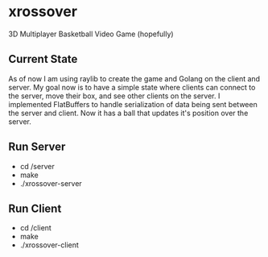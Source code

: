 # xrossover
3D Multiplayer Basketball Video Game (hopefully)

## Current State
As of now I am using raylib to create the game and Golang on the client and server. My goal now is to have a simple state where clients can connect to the server, move their box, and see other clients on the server. I implemented FlatBuffers to handle serialization of data being sent between the server and client. Now it has a ball that updates it's position over the server.

## Run Server
- cd /server
- make
- ./xrossover-server

## Run Client
- cd /client
- make
- ./xrossover-client